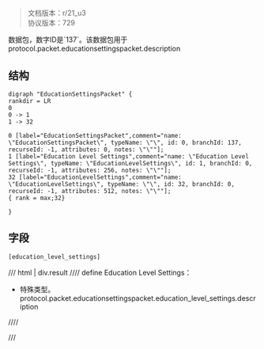 # <!-- md:samp EducationSettingsPacket -->

> 文档版本：r/21_u3<br/>协议版本：729

<!-- md:samp EducationSettingsPacket -->数据包，数字ID是`137`。该数据包用于protocol.packet.educationsettingspacket.description

## 结构

```viz
digraph "EducationSettingsPacket" {
rankdir = LR
0
0 -> 1
1 -> 32

0 [label="EducationSettingsPacket",comment="name: \"EducationSettingsPacket\", typeName: \"\", id: 0, branchId: 137, recurseId: -1, attributes: 0, notes: \"\""];
1 [label="Education Level Settings",comment="name: \"Education Level Settings\", typeName: \"EducationLevelSettings\", id: 1, branchId: 0, recurseId: -1, attributes: 256, notes: \"\""];
32 [label="EducationLevelSettings",comment="name: \"EducationLevelSettings\", typeName: \"\", id: 32, branchId: 0, recurseId: -1, attributes: 512, notes: \"\""];
{ rank = max;32}

}

```

## 字段

```title='EducationSettingsPacket'
[education_level_settings]
```

/// html | div.result
//// define
Education Level Settings：[<!-- md:samp EducationLevelSettings -->](../types/educationlevelsettings.md)

- 特殊类型。protocol.packet.educationsettingspacket.education_level_settings.description


////

///

